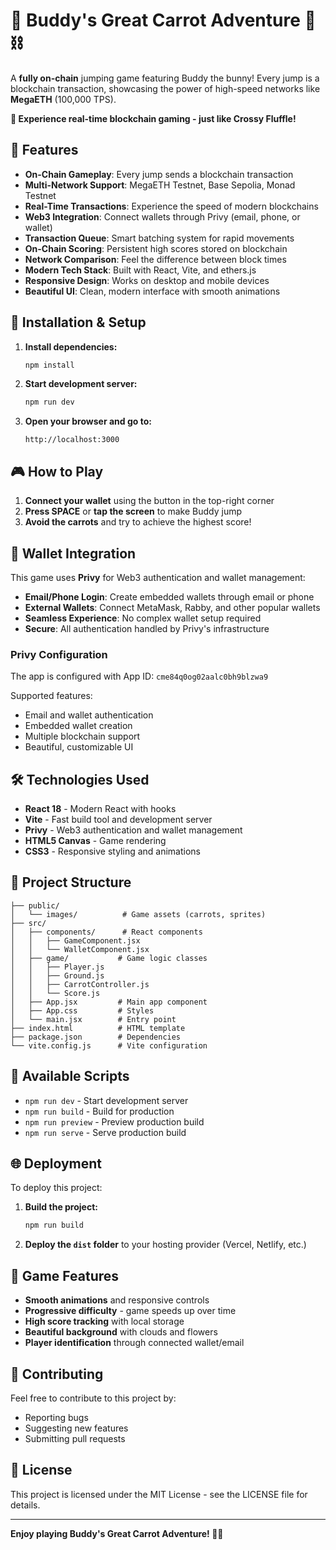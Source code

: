 # 🐰 Buddy's Great Carrot Adventure 🥕⛓️

A **fully on-chain** jumping game featuring Buddy the bunny! Every jump is a blockchain transaction, showcasing the power of high-speed networks like **MegaETH** (100,000 TPS).

**🚀 Experience real-time blockchain gaming - just like Crossy Fluffle!**

## 🚀 Features

- **On-Chain Gameplay**: Every jump sends a blockchain transaction
- **Multi-Network Support**: MegaETH Testnet, Base Sepolia, Monad Testnet
- **Real-Time Transactions**: Experience the speed of modern blockchains
- **Web3 Integration**: Connect wallets through Privy (email, phone, or wallet)
- **Transaction Queue**: Smart batching system for rapid movements
- **On-Chain Scoring**: Persistent high scores stored on blockchain
- **Network Comparison**: Feel the difference between block times
- **Modern Tech Stack**: Built with React, Vite, and ethers.js
- **Responsive Design**: Works on desktop and mobile devices
- **Beautiful UI**: Clean, modern interface with smooth animations

## 🔧 Installation & Setup

1. **Install dependencies:**
   ```bash
   npm install
   ```

2. **Start development server:**
   ```bash
   npm run dev
   ```

3. **Open your browser and go to:**
   ```
   http://localhost:3000
   ```

## 🎮 How to Play

1. **Connect your wallet** using the button in the top-right corner
2. **Press SPACE** or **tap the screen** to make Buddy jump
3. **Avoid the carrots** and try to achieve the highest score!

## 🔐 Wallet Integration

This game uses **Privy** for Web3 authentication and wallet management:

- **Email/Phone Login**: Create embedded wallets through email or phone
- **External Wallets**: Connect MetaMask, Rabby, and other popular wallets
- **Seamless Experience**: No complex wallet setup required
- **Secure**: All authentication handled by Privy's infrastructure

### Privy Configuration

The app is configured with App ID: `cme84q0og02aalc0bh9blzwa9`

Supported features:
- Email and wallet authentication
- Embedded wallet creation
- Multiple blockchain support
- Beautiful, customizable UI

## 🛠 Technologies Used

- **React 18** - Modern React with hooks
- **Vite** - Fast build tool and development server
- **Privy** - Web3 authentication and wallet management
- **HTML5 Canvas** - Game rendering
- **CSS3** - Responsive styling and animations

## 📁 Project Structure

```
├── public/
│   └── images/          # Game assets (carrots, sprites)
├── src/
│   ├── components/      # React components
│   │   ├── GameComponent.jsx
│   │   └── WalletComponent.jsx
│   ├── game/           # Game logic classes
│   │   ├── Player.js
│   │   ├── Ground.js
│   │   ├── CarrotController.js
│   │   └── Score.js
│   ├── App.jsx         # Main app component
│   ├── App.css         # Styles
│   └── main.jsx        # Entry point
├── index.html          # HTML template
├── package.json        # Dependencies
└── vite.config.js      # Vite configuration
```

## 🔗 Available Scripts

- `npm run dev` - Start development server
- `npm run build` - Build for production
- `npm run preview` - Preview production build
- `npm run serve` - Serve production build

## 🌐 Deployment

To deploy this project:

1. **Build the project:**
   ```bash
   npm run build
   ```

2. **Deploy the `dist` folder** to your hosting provider (Vercel, Netlify, etc.)

## 🎯 Game Features

- **Smooth animations** and responsive controls
- **Progressive difficulty** - game speeds up over time
- **High score tracking** with local storage
- **Beautiful background** with clouds and flowers
- **Player identification** through connected wallet/email

## 🤝 Contributing

Feel free to contribute to this project by:
- Reporting bugs
- Suggesting new features
- Submitting pull requests

## 📄 License

This project is licensed under the MIT License - see the LICENSE file for details.

---

**Enjoy playing Buddy's Great Carrot Adventure! 🐰🥕**